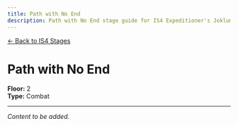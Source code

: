 ```yaml
---
title: Path with No End
description: Path with No End stage guide for IS4 Expeditioner's Joklumarkar
---
```


<div class="back-button-container">
  <a href="/is4-expeditioners/stages/" class="back-button">
    <span class="back-arrow">←</span>
    <span class="back-text">Back to IS4 Stages</span>
  </a>
</div>

# Path with No End

**Floor:** 2  
**Type:** Combat  

---

*Content to be added.*

